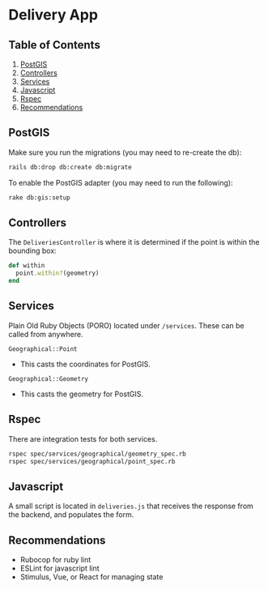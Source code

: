 # Delivery App

## Table of Contents
1. [PostGIS](#postgis)
1. [Controllers](#controllers)
1. [Services](#services)
1. [Javascript](#javascript)
1. [Rspec](#rspec)
1. [Recommendations](#recommendations)

## PostGIS
Make sure you run the migrations (you may need to re-create the db):
```bash
rails db:drop db:create db:migrate
```
To enable the PostGIS adapter (you may need to run the following):
```bash
rake db:gis:setup
```

## Controllers
The `DeliveriesController` is where it is determined if the point is within the bounding box:
```ruby
def within
  point.within?(geometry)
end
```

## Services
Plain Old Ruby Objects (PORO) located under `/services`. These can be called from anywhere.  

`Geographical::Point`
* This casts the coordinates for PostGIS.

`Geographical::Geometry`
* This casts the geometry for PostGIS.

## Rspec
There are integration tests for both services.
```bash
rspec spec/services/geographical/geometry_spec.rb
rspec spec/services/geographical/point_spec.rb
```

## Javascript
A small script is located in `deliveries.js` that receives the response from the backend, and populates the form.

## Recommendations
* Rubocop for ruby lint
* ESLint for javascript lint
* Stimulus, Vue, or React for managing state
